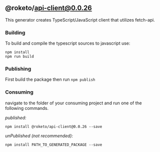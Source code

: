 ## @roketo/api-client@0.0.26

This generator creates TypeScript/JavaScript client that utilizes fetch-api.

### Building

To build and compile the typescript sources to javascript use:
```
npm install
npm run build
```

### Publishing

First build the package then run ```npm publish```

### Consuming

navigate to the folder of your consuming project and run one of the following commands.

_published:_

```
npm install @roketo/api-client@0.0.26 --save
```

_unPublished (not recommended):_

```
npm install PATH_TO_GENERATED_PACKAGE --save
